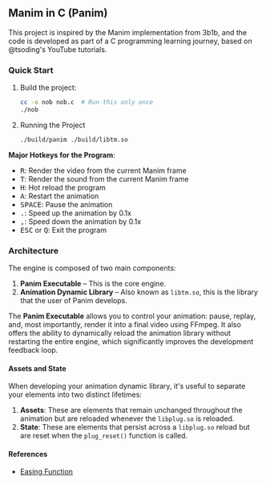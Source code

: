 ## Manim in C (Panim)

This project is inspired by the Manim implementation from 3b1b, and the code is developed as part of a C programming learning journey, based on @tsoding's YouTube tutorials.

### Quick Start
1. Build the project:
    ```bash
    cc -o nob nob.c  # Run this only once
    ./nob
    ```

1. Running the Project
    ```bash
    ./build/panim ./build/libtm.so
    ```

**Major Hotkeys for the Program**:
- <kbd>R</kbd>: Render the video from the current Manim frame
- <kbd>T</kbd>: Render the sound from the current Manim frame
- <kbd>H</kbd>: Hot reload the program
- <kbd>A</kbd>: Restart the animation
- <kbd>SPACE</kbd>: Pause the animation
- <kbd>.</kbd>: Speed up the animation by 0.1x
- <kbd>,</kbd>: Speed down the animation by 0.1x
- <kbd>ESC</kbd> or <kbd>Q</kbd>: Exit the program

### Architecture

The engine is composed of two main components:

1. **Panim Executable** – This is the core engine.
2. **Animation Dynamic Library** – Also known as `libtm.so`, this is the library that the user of Panim develops.

The **Panim Executable** allows you to control your animation: pause, replay, and, most importantly, render it into a final video using FFmpeg. It also offers the ability to dynamically reload the animation library without restarting the entire engine, which significantly improves the development feedback loop.

#### Assets and State

When developing your animation dynamic library, it's useful to separate your elements into two distinct lifetimes:

1. **Assets**: These are elements that remain unchanged throughout the animation but are reloaded whenever the `libplug.so` is reloaded.
2. **State**: These are elements that persist across a `libplug.so` reload but are reset when the `plug_reset()` function is called.


#### References
- [Easing Function](https://easings.net/)
